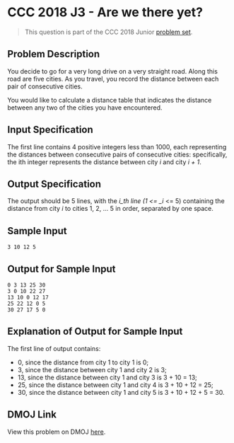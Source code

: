 # CCC 2018 J3 - Are we there yet?

> This question is part of the CCC 2018 Junior [problem set](https://cemc.math.uwaterloo.ca/contests/computing/2018/stage%201/juniorEF.pdf).

## Problem Description

You decide to go for a very long drive on a very straight road. Along this road are five cities. As
you travel, you record the distance between each pair of consecutive cities.

You would like to calculate a distance table that indicates the distance between any two of the cities
you have encountered.

## Input Specification

The first line contains 4 positive integers less than 1000, each representing the distances between
consecutive pairs of consecutive cities: specifically, the ith integer represents the distance between
city _i_ and city _i + 1_.

## Output Specification

The output should be 5 lines, with the _i_th line (1 <= \_i_ <= 5) containing the distance from city _i_ to cities 1, 2, ... 5 in order, separated by one space.

## Sample Input

```
3 10 12 5
```

## Output for Sample Input

```
0 3 13 25 30
3 0 10 22 27
13 10 0 12 17
25 22 12 0 5
30 27 17 5 0
```

## Explanation of Output for Sample Input

The first line of output contains:

-   0, since the distance from city 1 to city 1 is 0;
-   3, since the distance between city 1 and city 2 is 3;
-   13, since the distance between city 1 and city 3 is 3 + 10 = 13;
-   25, since the distance between city 1 and city 4 is 3 + 10 + 12 = 25;
-   30, since the distance between city 1 and city 5 is 3 + 10 + 12 + 5 = 30.

## DMOJ Link

View this problem on DMOJ [here](https://dmoj.ca/problem/ccc18j3).
